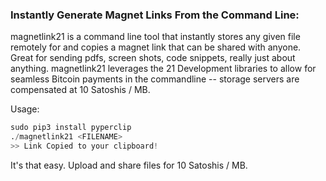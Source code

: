 ### Instantly Generate Magnet Links From the Command Line:
magnetlink21 is a command line tool that instantly stores any given file remotely for and copies a magnet link that can be shared with anyone.  Great for sending pdfs, screen shots, code snippets, really just about anything.  magnetlink21 leverages the 21 Development libraries to allow for seamless Bitcoin payments in the commandline -- storage servers are compensated at 10 Satoshis / MB.

Usage:

```python
sudo pip3 install pyperclip
./magnetlink21 <FILENAME>
>> Link Copied to your clipboard!
```
It's that easy.  Upload and share files for 10 Satoshis / MB.


